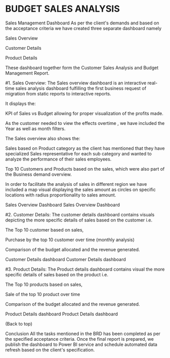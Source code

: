 # BUDGET SALES ANALYSIS
Sales Management Dashboard
As per the client's demands and based on the acceptance criteria we have created three separate dashboard namely

Sales Overview

Customer Details

Product Details

These dashboard together form the Customer Sales Analysis and Budget Management Report.

#1. Sales Overview:
The Sales overview dashboard is an interactive real-time sales analysis dashboard fulfilling the first business request of migration from static reports to interactive reports.

It displays the:

KPI of Sales vs Budget allowing for proper visualization of the profits made.

As the customer needed to view the effects overtime , we have included the Year as well as month filters.

The Sales overview also shows the:

Sales based on Product category as the client has mentioned that they have specialized Sales representative for each sub category and wanted to analyze the performance of their sales employees.

Top 10 Customers and Products based on the sales, which were also part of the Business demand overview.

In order to facilitate the analysis of sales in different region we have included a map visual displaying the sales amount as circles on specific locations with radius proportionality to sales amount.

Sales Overview Dashboard  Sales Overview Dashboard

#2. Customer Details:
The customer details dashboard contains visuals depicting the more specific details of sales based on the customer i.e.

The Top 10 customer based on sales,

Purchase by the top 10 customer over time (monthly analysis)

Comparison of the budget allocated and the revenue generated.

Customer Details dashboard Customer Details dashboard

#3. Product Details:
The Product details dashboard contains visual the more specific details of sales based on the product i.e.

The Top 10 products based on sales,

Sale of the top 10 product over time

Comparison of the budget allocated and the revenue generated.

Product Details dashboard Product Details dashboard

(Back to top)

Conclusion
All the tasks mentioned in the BRD has been completed as per the specified acceptance criteria. Once the final report is prepared, we publish the dashboard to Power BI service and schedule automated data refresh based on the client's specification.
